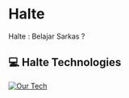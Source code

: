 # Halte

Halte : Belajar Sarkas ?

## 💻 Halte Technologies

[![Our Tech](https://skillicons.dev/icons?i=python,tensorflow)](https://skillicons.dev)